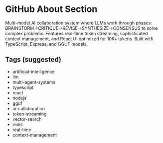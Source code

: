 # GitHub About Section

Multi-model AI collaboration system where LLMs work through phases: BRAINSTORM→CRITIQUE→REVISE→SYNTHESIZE→CONSENSUS to solve complex problems. Features real-time token streaming, sophisticated context management, and React UI optimized for 10K+ tokens. Built with TypeScript, Express, and GGUF models.

## Tags (suggested)
- artificial-intelligence
- llm
- multi-agent-systems
- typescript
- react
- nodejs
- gguf
- ai-collaboration
- token-streaming
- vector-search
- redis
- real-time
- context-management